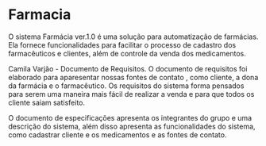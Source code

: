 # Farmacia
O sistema Farmácia ver.1.0 é uma solução para automatização de farmácias. Ela fornece funcionalidades para facilitar o processo de cadastro dos farmacêuticos e clientes, além de controle da venda dos medicamentos.

Camila  Varjão - Documento de Requisitos.
O documento de requisitos foi elaborado para aparesentar nossas fontes de contato , como cliente, a dona da farmácia e o farmacêutico. Os requisitos do sistema forma pensados para serem uma maneira mais fácil de realizar a venda e para que todos os cliente saiam satisfeito.


 O documento de especificações apresenta os integrantes do grupo e uma descrição do sistema, além disso apresenta as funcionalidades do sistema, como cadastrar cliente e os medicamentos e as fontes de contato.
